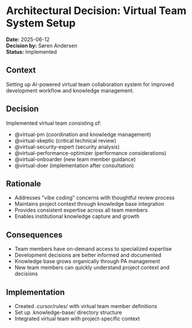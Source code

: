 # Architectural Decision: Virtual Team System Setup

**Date:** 2025-06-12  
**Decision by:** Søren Andersen  
**Status:** Implemented  

## Context
Setting up AI-powered virtual team collaboration system for improved development workflow and knowledge management.

## Decision
Implemented virtual team consisting of:
- @virtual-pm (coordination and knowledge management)
- @virtual-skeptic (critical technical review)
- @virtual-security-expert (security analysis)
- @virtual-performance-optimizer (performance considerations)
- @virtual-onboarder (new team member guidance)
- @virtual-doer (implementation after consultation)

## Rationale
- Addresses "vibe coding" concerns with thoughtful review process
- Maintains project context through knowledge base integration
- Provides consistent expertise across all team members
- Enables institutional knowledge capture and growth

## Consequences
- Team members have on-demand access to specialized expertise
- Development decisions are better informed and documented
- Knowledge base grows organically through PA management
- New team members can quickly understand project context and decisions

## Implementation
- Created .cursor/rules/ with virtual team member definitions
- Set up .knowledge-base/ directory structure
- Integrated virtual team with project-specific context 